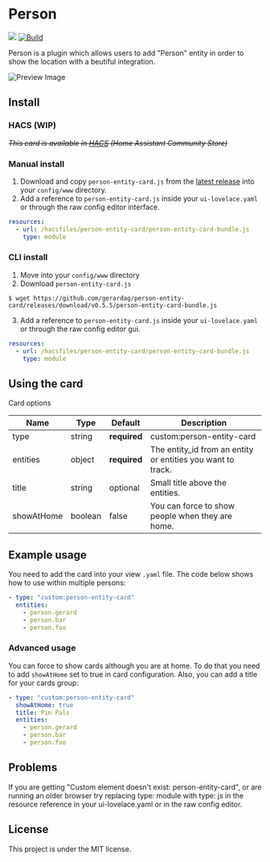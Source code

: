 # Person

[![](https://img.shields.io/github/v/release/gerardag/person-entity-card.svg?style=flat-square)](https://github.com/gerardag/person-entity-card/releases/latest)
[![Build](https://github.com/gerardag/person-entity-card/actions/workflows/tag-and-build.yaml/badge.svg)](https://github.com/gerardag/person-entity-card/actions/workflows/tag-and-build.yaml)

Person is a plugin which allows users to add "Person" entity in order to show the location with a beutiful integration.

![Preview Image](https://user-images.githubusercontent.com/2340397/138221325-5b1c4b68-8554-4313-9fc4-a73fd2dbcf6c.jpg)

## Install

### HACS (WIP)

~~*This card is available in [HACS](https://github.com/custom-components/hacs) (Home Assistant Community Store)*~~

### Manual install
1. Download and copy `person-entity-card.js` from the [latest release](https://github.com/gerardag/person-entity-card/releases/latest) into your `config/www` directory.
2. Add a reference to `person-entity-card.js` inside your `ui-lovelace.yaml` or through the raw config editor interface.
  ```yaml
  resources:
    - url: /hacsfiles/person-entity-card/person-entity-card-bundle.js
      type: module
  ```

### CLI install
1. Move into your `config/www` directory
2. Download `person-entity-card.js`
  ```console
  $ wget https://github.com/gerardag/person-entity-card/releases/download/v0.5.5/person-entity-card-bundle.js
  ```
3. Add a reference to `person-entity-card.js` inside your `ui-lovelace.yaml` or through the raw config editor gui.
  ```yaml
  resources:
    - url: /hacsfiles/person-entity-card/person-entity-card-bundle.js
      type: module
  ```

## Using the card

Card options

| Name | Type | Default | Description |
|------|------|---------|-------------|
| type | string | **required** | custom:person-entity-card
| entities | object | **required** | The entity_id from an entity or entities you want to track. |
| title | string | optional | Small title above the entities. |
| showAtHome | boolean | false | You can force to show people when they are home. |

## Example usage

You need to add the card into your view `.yaml` file. The code below shows how to use within multiple persons:

```yaml
- type: "custom:person-entity-card"
  entities:
    - person.gerard
    - person.bar
    - person.foo
```

### Advanced usage

You can force to show cards although you are at home. To do that you need to add `showAtHome` set to true in card configuration. Also, you can add a title for your cards group:

```yaml
- type: "custom:person-entity-card"
  showAtHome: true
  title: Pin Pals
  entities:
    - person.gerard
    - person.bar
    - person.foo
```

## Problems

If you are getting "Custom element doesn't exist: person-entity-card", or are running an older browser try replacing type: module with type: js in the resource reference in your ui-lovelace.yaml or in the raw config editor.

## License

This project is under the MIT license.